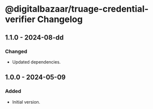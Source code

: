 # @digitalbazaar/truage-credential-verifier Changelog

## 1.1.0 - 2024-08-dd

### Changed
- Updated dependencies.

## 1.0.0 - 2024-05-09

### Added
- Initial version.
